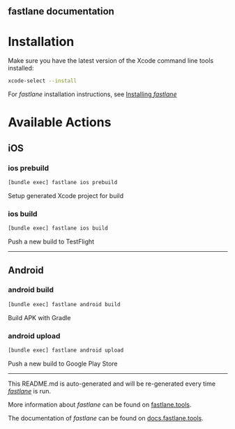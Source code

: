 fastlane documentation
----

# Installation

Make sure you have the latest version of the Xcode command line tools installed:

```sh
xcode-select --install
```

For _fastlane_ installation instructions, see [Installing _fastlane_](https://docs.fastlane.tools/#installing-fastlane)

# Available Actions

## iOS

### ios prebuild

```sh
[bundle exec] fastlane ios prebuild
```

Setup generated Xcode project for build

### ios build

```sh
[bundle exec] fastlane ios build
```

Push a new build to TestFlight

----


## Android

### android build

```sh
[bundle exec] fastlane android build
```

Build APK with Gradle

### android upload

```sh
[bundle exec] fastlane android upload
```

Push a new build to Google Play Store

----

This README.md is auto-generated and will be re-generated every time [_fastlane_](https://fastlane.tools) is run.

More information about _fastlane_ can be found on [fastlane.tools](https://fastlane.tools).

The documentation of _fastlane_ can be found on [docs.fastlane.tools](https://docs.fastlane.tools).
